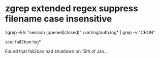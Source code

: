 # zgrep extended regex suppress filename case insensitive
zgrep -Ehi "session (opened|closed)" /var/log/auth.log* | grep -v "CRON"

zcat fail2ban.log*

Found that fail2ban had shutdown on 15th of Jan...